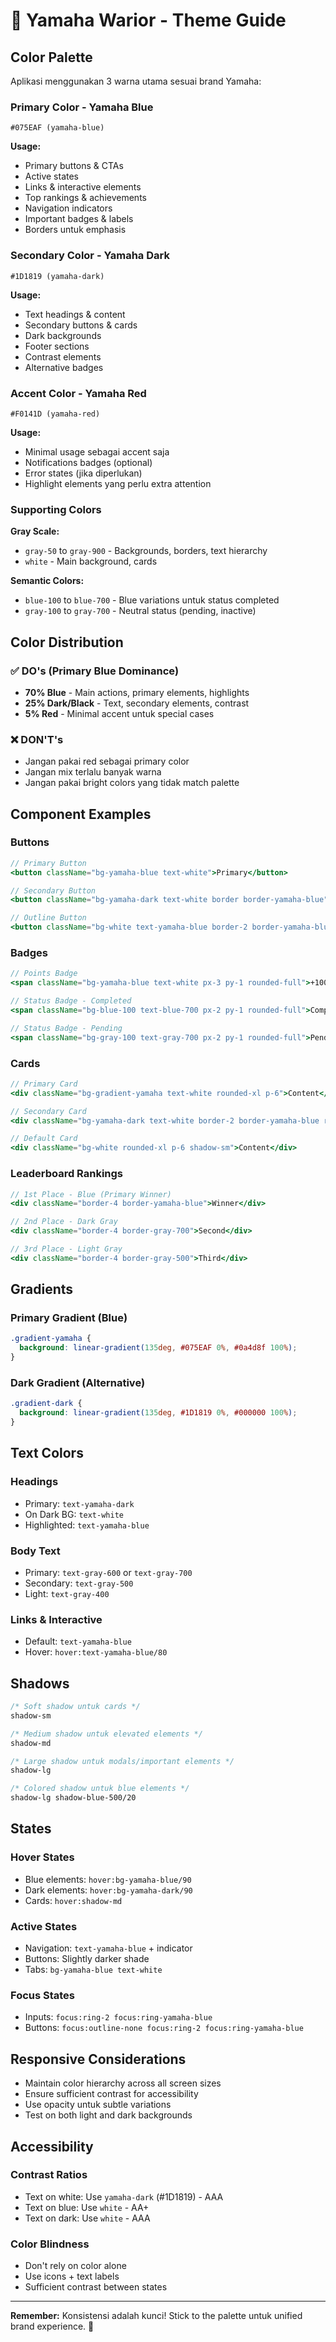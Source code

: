 # 🎨 Yamaha Warior - Theme Guide

## Color Palette

Aplikasi menggunakan 3 warna utama sesuai brand Yamaha:

### Primary Color - Yamaha Blue
```
#075EAF (yamaha-blue)
```
**Usage:**
- Primary buttons & CTAs
- Active states
- Links & interactive elements
- Top rankings & achievements
- Navigation indicators
- Important badges & labels
- Borders untuk emphasis

### Secondary Color - Yamaha Dark
```
#1D1819 (yamaha-dark)
```
**Usage:**
- Text headings & content
- Secondary buttons & cards
- Dark backgrounds
- Footer sections
- Contrast elements
- Alternative badges

### Accent Color - Yamaha Red
```
#F0141D (yamaha-red)
```
**Usage:**
- Minimal usage sebagai accent saja
- Notifications badges (optional)
- Error states (jika diperlukan)
- Highlight elements yang perlu extra attention

### Supporting Colors

**Gray Scale:**
- `gray-50` to `gray-900` - Backgrounds, borders, text hierarchy
- `white` - Main background, cards

**Semantic Colors:**
- `blue-100` to `blue-700` - Blue variations untuk status completed
- `gray-100` to `gray-700` - Neutral status (pending, inactive)

## Color Distribution

### ✅ DO's (Primary Blue Dominance)
- **70% Blue** - Main actions, primary elements, highlights
- **25% Dark/Black** - Text, secondary elements, contrast
- **5% Red** - Minimal accent untuk special cases

### ❌ DON'T's
- Jangan pakai red sebagai primary color
- Jangan mix terlalu banyak warna
- Jangan pakai bright colors yang tidak match palette

## Component Examples

### Buttons
```jsx
// Primary Button
<button className="bg-yamaha-blue text-white">Primary</button>

// Secondary Button
<button className="bg-yamaha-dark text-white border border-yamaha-blue">Secondary</button>

// Outline Button
<button className="bg-white text-yamaha-blue border-2 border-yamaha-blue">Outline</button>
```

### Badges
```jsx
// Points Badge
<span className="bg-yamaha-blue text-white px-3 py-1 rounded-full">+100 pts</span>

// Status Badge - Completed
<span className="bg-blue-100 text-blue-700 px-2 py-1 rounded-full">Completed</span>

// Status Badge - Pending
<span className="bg-gray-100 text-gray-700 px-2 py-1 rounded-full">Pending</span>
```

### Cards
```jsx
// Primary Card
<div className="bg-gradient-yamaha text-white rounded-xl p-6">Content</div>

// Secondary Card
<div className="bg-yamaha-dark text-white border-2 border-yamaha-blue rounded-xl p-6">Content</div>

// Default Card
<div className="bg-white rounded-xl p-6 shadow-sm">Content</div>
```

### Leaderboard Rankings
```jsx
// 1st Place - Blue (Primary Winner)
<div className="border-4 border-yamaha-blue">Winner</div>

// 2nd Place - Dark Gray
<div className="border-4 border-gray-700">Second</div>

// 3rd Place - Light Gray
<div className="border-4 border-gray-500">Third</div>
```

## Gradients

### Primary Gradient (Blue)
```css
.gradient-yamaha {
  background: linear-gradient(135deg, #075EAF 0%, #0a4d8f 100%);
}
```

### Dark Gradient (Alternative)
```css
.gradient-dark {
  background: linear-gradient(135deg, #1D1819 0%, #000000 100%);
}
```

## Text Colors

### Headings
- Primary: `text-yamaha-dark`
- On Dark BG: `text-white`
- Highlighted: `text-yamaha-blue`

### Body Text
- Primary: `text-gray-600` or `text-gray-700`
- Secondary: `text-gray-500`
- Light: `text-gray-400`

### Links & Interactive
- Default: `text-yamaha-blue`
- Hover: `hover:text-yamaha-blue/80`

## Shadows

```css
/* Soft shadow untuk cards */
shadow-sm

/* Medium shadow untuk elevated elements */
shadow-md

/* Large shadow untuk modals/important elements */
shadow-lg

/* Colored shadow untuk blue elements */
shadow-lg shadow-blue-500/20
```

## States

### Hover States
- Blue elements: `hover:bg-yamaha-blue/90`
- Dark elements: `hover:bg-yamaha-dark/90`
- Cards: `hover:shadow-md`

### Active States
- Navigation: `text-yamaha-blue` + indicator
- Buttons: Slightly darker shade
- Tabs: `bg-yamaha-blue text-white`

### Focus States
- Inputs: `focus:ring-2 focus:ring-yamaha-blue`
- Buttons: `focus:outline-none focus:ring-2 focus:ring-yamaha-blue`

## Responsive Considerations

- Maintain color hierarchy across all screen sizes
- Ensure sufficient contrast for accessibility
- Use opacity untuk subtle variations
- Test on both light and dark backgrounds

## Accessibility

### Contrast Ratios
- Text on white: Use `yamaha-dark` (#1D1819) - AAA
- Text on blue: Use `white` - AA+
- Text on dark: Use `white` - AAA

### Color Blindness
- Don't rely on color alone
- Use icons + text labels
- Sufficient contrast between states

---

**Remember:** Konsistensi adalah kunci! Stick to the palette untuk unified brand experience. 🎨
